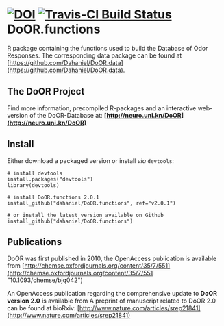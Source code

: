 [![DOI](https://zenodo.org/badge/doi/10.5281/zenodo.46555.svg)](http://dx.doi.org/10.5281/zenodo.46555)
[![Travis-CI Build Status](https://travis-ci.org/Dahaniel/DoOR.functions.svg?branch=master)](https://travis-ci.org/Dahaniel/DoOR.functions)
DoOR.functions
==============

R package containing the functions used to build the Database of Odor Responses. The corresponding data package can be found at [https://github.com/Dahaniel/DoOR.data](https://github.com/Dahaniel/DoOR.data).

## The DoOR Project
Find more information, precompiled R-packages and an interactive web-version of the DoOR-Database at: **[http://neuro.uni.kn/DoOR](http://neuro.uni.kn/DoOR)**

## Install
Either download a packaged version or install _via_ `devtools`:
```{r}
# install devtools
install.packages("devtools")
library(devtools)

# install DoOR.functions 2.0.1
install_github("dahaniel/DoOR.functions", ref="v2.0.1")

# or install the latest version available on Github
install_github("dahaniel/DoOR.functions")
```

## Publications
DoOR was first published in 2010, the OpenAccess publication is available from
[http://chemse.oxfordjournals.org/content/35/7/551](http://chemse.oxfordjournals.org/content/35/7/551 "10.1093/chemse/bjq042")

An OpenAccess publication regarding the comprehensive update to **DoOR version 2.0** is available from
A preprint of manuscript related to DoOR 2.0 can be found at bioRxiv: [http://www.nature.com/articles/srep21841](http://www.nature.com/articles/srep21841)
